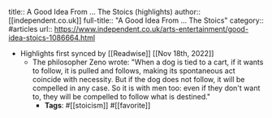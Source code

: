 title:: A Good Idea From ... The Stoics (highlights)
author:: [[independent.co.uk]]
full-title:: "A Good Idea From ... The Stoics"
category:: #articles
url:: https://www.independent.co.uk/arts-entertainment/good-idea-stoics-1086664.html

- Highlights first synced by [[Readwise]] [[Nov 18th, 2022]]
	- The philosopher Zeno wrote: "When a dog is tied to a cart, if it wants to follow, it is pulled and follows, making its spontaneous act coincide with necessity. But if the dog does not follow, it will be compelled in any case. So it is with men too: even if they don't want to, they will be compelled to follow what is destined."
		- **Tags**: #[[stoicism]] #[[favorite]]